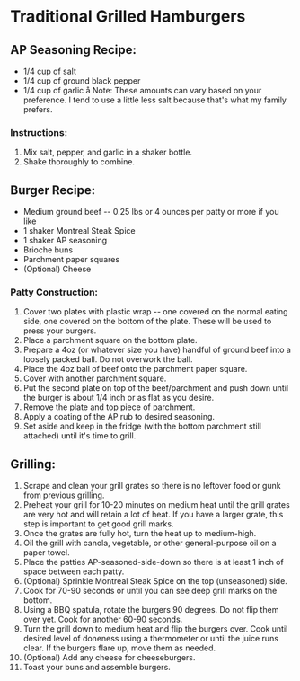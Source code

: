# Traditional Grilled Hamburgers

## AP Seasoning Recipe:

- 1/4 cup of salt
- 1/4 cup of ground black pepper
- 1/4 cup of garlic
  å
  Note: These amounts can vary based on your preference. I tend to use a little less salt because that's what my family prefers.

### Instructions:

1. Mix salt, pepper, and garlic in a shaker bottle.
2. Shake thoroughly to combine.

## Burger Recipe:

- Medium ground beef -- 0.25 lbs or 4 ounces per patty or more if you like
- 1 shaker Montreal Steak Spice
- 1 shaker AP seasoning
- Brioche buns
- Parchment paper squares
- (Optional) Cheese

### Patty Construction:

1. Cover two plates with plastic wrap -- one covered on the normal eating side, one covered on the bottom of the plate. These will be used to press your burgers.
2. Place a parchment square on the bottom plate.
3. Prepare a 4oz (or whatever size you have) handful of ground beef into a loosely packed ball. Do not overwork the ball.
4. Place the 4oz ball of beef onto the parchment paper square.
5. Cover with another parchment square.
6. Put the second plate on top of the beef/parchment and push down until the burger is about 1/4 inch or as flat as you desire.
7. Remove the plate and top piece of parchment.
8. Apply a coating of the AP rub to desired seasoning.
9. Set aside and keep in the fridge (with the bottom parchment still attached) until it's time to grill.

## Grilling:

1. Scrape and clean your grill grates so there is no leftover food or gunk from previous grilling.
2. Preheat your grill for 10-20 minutes on medium heat until the grill grates are very hot and will retain a lot of heat. If you have a larger grate, this step is important to get good grill marks.
3. Once the grates are fully hot, turn the heat up to medium-high.
4. Oil the grill with canola, vegetable, or other general-purpose oil on a paper towel.
5. Place the patties AP-seasoned-side-down so there is at least 1 inch of space between each patty.
6. (Optional) Sprinkle Montreal Steak Spice on the top (unseasoned) side.
7. Cook for 70-90 seconds or until you can see deep grill marks on the bottom.
8. Using a BBQ spatula, rotate the burgers 90 degrees. Do not flip them over yet. Cook for another 60-90 seconds.
9. Turn the grill down to medium heat and flip the burgers over. Cook until desired level of doneness using a thermometer or until the juice runs clear. If the burgers flare up, move them as needed.
10. (Optional) Add any cheese for cheeseburgers.
11. Toast your buns and assemble burgers.
